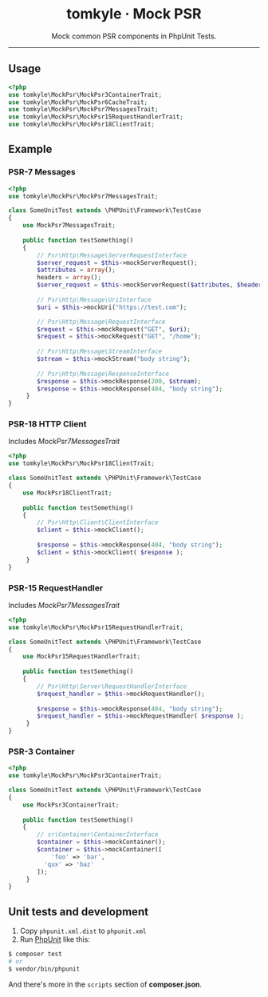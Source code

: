 <h1 align="center">tomkyle · Mock PSR</h1>

<p align="center">Mock common PSR components in PhpUnit Tests.</p>

---



## Usage

```php
<?php
use tomkyle\MockPsr\MockPsr3ContainerTrait;
use tomkyle\MockPsr\MockPsr6CacheTrait;
use tomkyle\MockPsr\MockPsr7MessagesTrait;
use tomkyle\MockPsr\MockPsr15RequestHandlerTrait;
use tomkyle\MockPsr\MockPsr18ClientTrait;  
```

## Example

### PSR-7 Messages

```php
<?php
use tomkyle\MockPsr\MockPsr7MessagesTrait;

class SomeUnitTest extends \PHPUnit\Framework\TestCase
{
    use MockPsr7MessagesTrait;
 
  	public function testSomething() 
    {
        // Psr\Http\Message\ServerRequestInterface
        $server_request = $this->mockServerRequest();
        $attributes = array();
        headers = array();      
        $server_request = $this->mockServerRequest($attributes, $headers);
      
        // Psr\Http\Message\UriInterface
        $uri = $this->mockUri("https://test.com");

        // Psr\Http\Message\RequestInterface
      	$request = $this->mockRequest("GET", $uri);
        $request = $this->mockRequest("GET", "/home");
      
        // Psr\Http\Message\StreamInterface
        $stream = $this->mockStream("body string");
      
        // Psr\Http\Message\ResponseInterface
        $response = $this->mockResponse(200, $stream);
        $response = $this->mockResponse(404, "body string");
     }
}
```

### PSR-18 HTTP Client

Includes *MockPsr7MessagesTrait*

```php
<?php
use tomkyle\MockPsr\MockPsr18ClientTrait;

class SomeUnitTest extends \PHPUnit\Framework\TestCase
{
    use MockPsr18ClientTrait;
 
  	public function testSomething() 
    {
        // Psr\Http\Client\ClientInterface
      	$client = $this->mockClient();
      
        $response = $this->mockResponse(404, "body string");
        $client = $this->mockClient( $response );
     }
}
```

### PSR-15 RequestHandler

Includes *MockPsr7MessagesTrait*

```php
<?php
use tomkyle\MockPsr\MockPsr15RequestHandlerTrait;

class SomeUnitTest extends \PHPUnit\Framework\TestCase
{
    use MockPsr15RequestHandlerTrait;
 
  	public function testSomething() 
    {
        // Psr\Http\Server\RequestHandlerInterface
      	$request_handler = $this->mockRequestHandler();
      
        $response = $this->mockResponse(404, "body string");
        $request_handler = $this->mockRequestHandler( $response );
     }
}
```

### PSR-3 Container

```php
<?php
use tomkyle\MockPsr\MockPsr3ContainerTrait;

class SomeUnitTest extends \PHPUnit\Framework\TestCase
{
    use MockPsr3ContainerTrait;
 
  	public function testSomething() 
    {
        // sr\Container\ContainerInterface
      	$container = $this->mockContainer();
        $container = $this->mockContainer([
        	'foo' => 'bar',
          'qux' => 'baz'        
        ]);
     }
}
```



## Unit tests and development

1. Copy `phpunit.xml.dist` to `phpunit.xml` 
2. Run [PhpUnit](https://phpunit.de/) like this:

```bash
$ composer test
# or
$ vendor/bin/phpunit
```

And there's more in the `scripts` section of **composer.json**.

